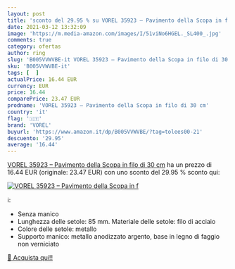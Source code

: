 ```yaml
---
layout: post
title: 'sconto del 29.95 % su VOREL 35923 – Pavimento della Scopa in f  '
date: 2021-03-12 13:32:09
image: 'https://m.media-amazon.com/images/I/51viNo6HGEL._SL400_.jpg'
comments: true
category: ofertas
author: ring
slug: 'B005VVWVBE-it VOREL 35923 – Pavimento della Scopa in filo di 30 cm'
sku: 'B005VVWVBE-it'
tags: [  ]
actualPrice: 16.44 EUR
currency: EUR
price: 16.44
comparePrice: 23.47 EUR
prodname: 'VOREL 35923 – Pavimento della Scopa in filo di 30 cm'
country: 'it'
flag: '🇮🇹'
brand: 'VOREL'
buyurl: 'https://www.amazon.it/dp/B005VVWVBE/?tag=tolees00-21'
descuento: '29.95'
average: '16.44'
---
```


[VOREL 35923 – Pavimento della Scopa in filo di 30 cm](https://www.amazon.it/dp/B005VVWVBE/?tag=tolees00-21) ha un prezzo di 16.44 EUR (originale: 23.47 EUR) con uno sconto del 29.95 % sconto qui:

[![VOREL 35923 – Pavimento della Scopa in f](https://m.media-amazon.com/images/I/51viNo6HGEL._SL400_.jpg)](https://www.amazon.it/dp/B005VVWVBE/?tag=tolees00-21)

ℹ️:

- Senza manico
- Lunghezza delle setole: 85 mm. Materiale delle setole: filo di acciaio
- Colore delle setole: metallo
- Supporto manico: metallo anodizzato argento, base in legno di faggio non verniciato

[🛒 Acquista qui!!](https://www.amazon.it/dp/B005VVWVBE/?tag=tolees00-21)

